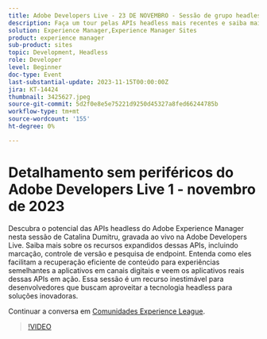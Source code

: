 ```yaml
---
title: Adobe Developers Live - 23 DE NOVEMBRO - Sessão de grupo headless 1
description: Faça um tour pelas APIs headless mais recentes e saiba mais sobre os recursos expandidos dessas APIs, incluindo marcação, controle de versão e pesquisa de endpoint. Entenda como eles facilitam a recuperação eficiente de conteúdo para experiências semelhantes a aplicativos em canais digitais e veem os aplicativos reais dessas APIs em ação. Essa sessão é um recurso inestimável para desenvolvedores que buscam aproveitar a tecnologia headless para soluções inovadoras.
solution: Experience Manager,Experience Manager Sites
product: experience manager
sub-product: sites
topic: Development, Headless
role: Developer
level: Beginner
doc-type: Event
last-substantial-update: 2023-11-15T00:00:00Z
jira: KT-14424
thumbnail: 3425627.jpeg
source-git-commit: 5d2f0e8e5e75221d9250d45327a8fed66244785b
workflow-type: tm+mt
source-wordcount: '155'
ht-degree: 0%

---
```



# Detalhamento sem periféricos do Adobe Developers Live 1 - novembro de 2023

Descubra o potencial das APIs headless do Adobe Experience Manager nesta sessão de Catalina Dumitru, gravada ao vivo na Adobe Developers Live. Saiba mais sobre os recursos expandidos dessas APIs, incluindo marcação, controle de versão e pesquisa de endpoint. Entenda como eles facilitam a recuperação eficiente de conteúdo para experiências semelhantes a aplicativos em canais digitais e veem os aplicativos reais dessas APIs em ação. Essa sessão é um recurso inestimável para desenvolvedores que buscam aproveitar a tecnologia headless para soluções inovadoras.

Continuar a conversa em [Comunidades Experience League](https://adobe.ly/3rJfZcN).

>[!VIDEO](https://video.tv.adobe.com/v/3425627/?learn=on)
